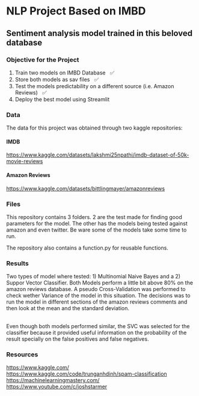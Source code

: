 # NLP Project Based on IMBD

## __Sentiment analysis model trained in this beloved database__



### Objective for the Project
1)  Train two models on IMBD Database  &nbsp; :white_check_mark:
2)  Store both models as sav files &nbsp;  :white_check_mark:
3) Test the models predictability on a different source (i.e. Amazon Reviews) &nbsp; :white_check_mark:
4) Deploy the best model using Streamlit 

### Data
The data for this project was obtained through two kaggle repositories:
#### IMDB
https://www.kaggle.com/datasets/lakshmi25npathi/imdb-dataset-of-50k-movie-reviews

#### Amazon Reviews
https://www.kaggle.com/datasets/bittlingmayer/amazonreviews

### Files

This repository contains 3 folders.  2 are the test made for finding good parameters for the model. The other has the models being tested against amazon and even twitter.  Be ware some of the models take some time to run. <br>

The repository also contains a function.py for reusable functions.

### Results
Two types of model where tested: 1)  Multinomial Naive Bayes and a 2) Suppor Vector Classifier. Both Models perform a little bit above 80% on the amazon reviews database. A pseudo Cross-Validation was performed to check wether Variance of the model in this situation. The decisions was to run the model in different sections of the amazon reviews comments and then look at the mean and the standard deviation. 

<br> Even though both models performed similar, the SVC was selected for the classifier because it provided useful information on the probability of the result specially on the false positives and false negatives.

### Resources
https://www.kaggle.com/<br>
https://www.kaggle.com/code/trunganhdinh/spam-classification<br>
https://machinelearningmastery.com/<br>
https://www.youtube.com/c/joshstarmer